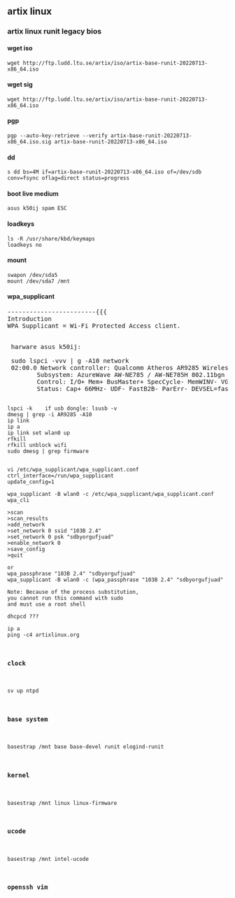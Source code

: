 ## artix linux
### artix linux runit legacy bios



#### wget iso

    wget http://ftp.ludd.ltu.se/artix/iso/artix-base-runit-20220713-x86_64.iso



#### wget sig

    wget http://ftp.ludd.ltu.se/artix/iso/artix-base-runit-20220713-x86_64.iso



#### pgp

    pgp --auto-key-retrieve --verify artix-base-runit-20220713-x86_64.iso.sig artix-base-runit-20220713-x86_64.iso



#### dd

    s dd bs=4M if=artix-base-runit-20220713-x86_64.iso of=/dev/sdb conv=fsync oflag=direct status=progress



#### boot live medium

    asus k50ij spam ESC



#### loadkeys

    ls -R /usr/share/kbd/keymaps
    loadkeys no



#### mount

    swapon /dev/sda5
    mount /dev/sda7 /mnt



#### wpa_supplicant

<pre>------------------------{{{
Introduction
WPA Supplicant = Wi-Fi Protected Access client.


 harware asus k50ij:

 sudo lspci -vvv | g -A10 network
 02:00.0 Network controller: Qualcomm Atheros AR9285 Wireless Network Adapter (PCI-Express) (rev 01)
        Subsystem: AzureWave AW-NE785 / AW-NE785H 802.11bgn Wireless Full or Half-size Mini PCIe Card
        Control: I/O+ Mem+ BusMaster+ SpecCycle- MemWINV- VGASnoop- ParErr- Stepping- SERR- FastB2B- DisINTx-
        Status: Cap+ 66MHz- UDF- FastB2B- ParErr- DEVSEL=fast >TAbort- <TAbort- <MAbort- >SERR- <PERR- INTx-
         Latency: 0, Cache Line Size: 32 bytes
         Interrupt: pin A routed to IRQ 17
         Region 0: Memory at feaf0000 (64-bit, non-prefetchable) [size=64K]
         Capabilities: [40] Power Management version 3
                 Flags: PMEClk- DSI- D1+ D2- AuxCurrent=375mA PME(D0+,D1+,D2-,D3hot+,D3cold+)
                 Status: D0 NoSoftRst- PME-Enable- DSel=0 DScale=0 PME-
         Capabilities: [50] MSI: Enable- Count=1/1 Maskable- 64bit-

 Show kernel driver:
 lspci -k | g Network -A3 | g Kernel
         Kernel driver in use: ath9k
         Kernel modules: ath9k


sudo dmesg from arch systemd on asus k50ij:

s dmesg | grep AR9285 -A11
[    7.012654] ieee80211 phy0: Atheros AR9285 Rev:2 mem=0xffffc20e80990000, irq=17
[    7.026197] ath9k 0000:02:00.0 wlp2s0: renamed from wlan0
[    8.534409] wlp2s0: authenticate with 74:3a:ef:80:68:d8
[    8.534453] wlp2s0: 80 MHz not supported, disabling VHT
[    8.547889] wlp2s0: send auth to 74:3a:ef:80:68:d8 (try 1/3)
[    8.549691] wlp2s0: authenticated
[    8.551766] wlp2s0: associate with 74:3a:ef:80:68:d8 (try 1/3)
[    8.564091] wlp2s0: RX AssocResp from 74:3a:ef:80:68:d8 (capab=0x11 status=0 aid=5)
[    8.564222] wlp2s0: associated
[    8.681848] wlp2s0: Limiting TX power to 20 (20 - 0) dBm as advertised by 74:3a:ef:80:68:d8
[    8.681939] IPv6: ADDRCONF(NETDEV_CHANGE): wlp2s0: link becomes ready


</pre>-----------------------}}}

    lspci -k    if usb dongle: lsusb -v
    dmesg | grep -i AR9285 -A10 
    ip link
    ip a
    ip link set wlan0 up
    rfkill
    rfkill unblock wifi
    sudo dmesg | grep firmware


    vi /etc/wpa_supplicant/wpa_supplicant.conf
    ctrl_interface=/run/wpa_supplicant
    update_config=1

    wpa_supplicant -B wlan0 -c /etc/wpa_supplicant/wpa_supplicant.conf
    wpa_cli

    >scan
    >scan_results
    >add_network
    >set_network 0 ssid "103B 2.4"
    >set_network 0 psk "sdbyorgufjuad"
    >enable_network 0
    >save_config
    >quit

    or
    wpa_passphrase "103B 2.4" "sdbyorgufjuad"
    wpa_supplicant -B wlan0 -c (wpa_passphrase "103B 2.4" "sdbyorgufjuad" 

    Note: Because of the process substitution,
    you cannot run this command with sudo
    and must use a root shell

    dhcpcd ???

    ip a
    ping -c4 artixlinux.org



#### clock

    sv up ntpd



#### base system

    basestrap /mnt base base-devel runit elogind-runit



#### kernel

    basestrap /mnt linux linux-firmware



#### ucode

    basestrap /mnt intel-ucode



#### openssh vim





